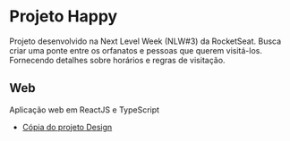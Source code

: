 # Projeto Happy

Projeto desenvolvido na Next Level Week (NLW#3) da RocketSeat. Busca criar uma ponte entre os orfanatos e pessoas que querem visitá-los. Fornecendo detalhes sobre horários e regras de visitação.

## Web

Aplicação web em ReactJS e TypeScript
 - [Cópia do projeto Design](https://www.figma.com/file/BvPD3EmUz1jYTmSXxlihsO/Happy-Web-Copy?node-id=48557%3A657)
